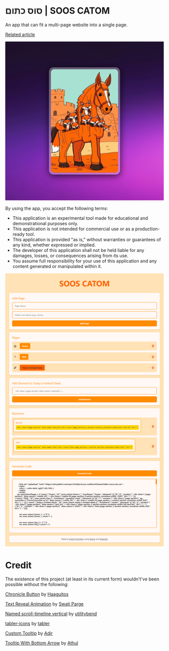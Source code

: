 # סוס כתום | SOOS CATOM

An app that can fit a multi-page website into a single page.

[Related article](https://medium.com/@Northstrix/how-to-fit-a-multi-page-website-into-a-single-page-dfe52c5205fd)

![Alt App-logo](https://github.com/Northstrix/soos-catom/blob/main/images/logo.jpg?raw=true)

By using the app, you accept the following terms:

* This application is an experimental tool made for educational and demonstrational purposes only.
* This application is not intended for commercial use or as a production-ready tool.
* This application is provided "as is," without warranties or guarantees of any kind, whether expressed or implied.
* The developer of this application shall not be held liable for any damages, losses, or consequences arising from its use.
* You assume full responsibility for your use of this application and any content generated or manipulated within it.

![Alt app](https://github.com/Northstrix/soos-catom/blob/main/images/app.png?raw=true)

# Credit

The existence of this project (at least in its current form) wouldn't've been possible without the following:

[Chronicle Button](https://codepen.io/Haaguitos/pen/OJrVZdJ) by [Haaguitos](https://codepen.io/Haaguitos)

[Text Reveal Animation](https://codepen.io/swatiparge/pen/LYVMEag) by [Swati Parge](https://codepen.io/swatiparge)

[Named scroll-timeline vertical](https://codepen.io/utilitybend/pen/VwBRNwm) by [utilitybend](https://codepen.io/utilitybend)

[tabler-icons](https://github.com/tabler/tabler-icons) by [tabler](https://github.com/tabler)

[Custom Tooltip](https://codepen.io/Adir-SL/pen/VwXGPmy) by [Adir](https://codepen.io/Adir-SL)

[Tooltip With Bottom Arrow](https://codepen.io/Athul369/pen/PorxxKr) by [Athul](https://codepen.io/Athul369)
